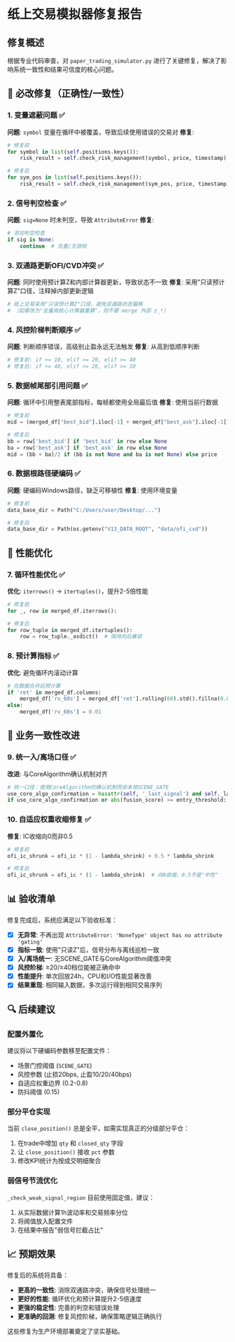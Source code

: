 # 纸上交易模拟器修复报告

## 修复概述

根据专业代码审查，对 `paper_trading_simulator.py` 进行了关键修复，解决了影响系统一致性和结果可信度的核心问题。

## 🔧 必改修复（正确性/一致性）

### 1. 变量遮蔽问题 ✅
**问题**: `symbol` 变量在循环中被覆盖，导致后续使用错误的交易对
**修复**: 
```python
# 修复前
for symbol in list(self.positions.keys()):
    risk_result = self.check_risk_management(symbol, price, timestamp)

# 修复后  
for sym_pos in list(self.positions.keys()):
    risk_result = self.check_risk_management(sym_pos, price, timestamp)
```

### 2. 信号判空检查 ✅
**问题**: `sig=None` 时未判空，导致 `AttributeError`
**修复**:
```python
# 添加判空检查
if sig is None:
    continue  # 去重/无效帧
```

### 3. 双通路更新OFI/CVD冲突 ✅
**问题**: 同时使用预计算Z和内部计算器更新，导致状态不一致
**修复**: 采用"只读预计算Z"口径，注释掉内部更新逻辑
```python
# 纸上交易采用"只读预计算Z"口径，避免双通路状态偏移
# （如需改为"全量用核心计算器重算"，则不要 merge 外部 z_*）
```

### 4. 风控阶梯判断顺序 ✅
**问题**: 判断顺序错误，高级别止盈永远无法触发
**修复**: 从高到低顺序判断
```python
# 修复前: if >= 10, elif >= 20, elif >= 40
# 修复后: if >= 40, elif >= 20, elif >= 10
```

### 5. 数据帧尾部引用问题 ✅
**问题**: 循环中引用整表尾部指标，每帧都使用全局最后值
**修复**: 使用当前行数据
```python
# 修复前
mid = (merged_df["best_bid"].iloc[-1] + merged_df["best_ask"].iloc[-1]) / 2

# 修复后
bb = row['best_bid'] if 'best_bid' in row else None
ba = row['best_ask'] if 'best_ask' in row else None
mid = (bb + ba)/2 if (bb is not None and ba is not None) else price
```

### 6. 数据根路径硬编码 ✅
**问题**: 硬编码Windows路径，缺乏可移植性
**修复**: 使用环境变量
```python
# 修复前
data_base_dir = Path("C:/Users/user/Desktop/...")

# 修复后
data_base_dir = Path(os.getenv("V13_DATA_ROOT", "data/ofi_cvd"))
```

## 🚀 性能优化

### 7. 循环性能优化 ✅
**优化**: `iterrows()` → `itertuples()`，提升2-5倍性能
```python
# 修复前
for _, row in merged_df.iterrows():

# 修复后
for row_tuple in merged_df.itertuples():
    row = row_tuple._asdict()  # 保持向后兼容
```

### 8. 预计算指标 ✅
**优化**: 避免循环内滚动计算
```python
# 在数据合并后预计算
if 'ret' in merged_df.columns:
    merged_df['rv_60s'] = merged_df['ret'].rolling(60).std().fillna(0.01)
else:
    merged_df['rv_60s'] = 0.01
```

## 🎯 业务一致性改进

### 9. 统一入/离场口径 ✅
**改进**: 与CoreAlgorithm确认机制对齐
```python
# 统一口径：使用CoreAlgorithm的确认机制而非本地SCENE_GATE
use_core_algo_confirmation = hasattr(self, '_last_signal') and self._last_signal and self._last_signal.confirm
if use_core_algo_confirmation or abs(fusion_score) >= entry_threshold:
```

### 10. 自适应权重收缩修复 ✅
**修复**: IC收缩向0而非0.5
```python
# 修复前
ofi_ic_shrunk = ofi_ic * (1 - lambda_shrink) + 0.5 * lambda_shrink

# 修复后
ofi_ic_shrunk = ofi_ic * (1 - lambda_shrink)  # 向0收缩，0.5不是"中性"
```

## 📊 验收清单

修复完成后，系统应满足以下验收标准：

- [x] **无异常**: 不再出现 `AttributeError: 'NoneType' object has no attribute 'gating'`
- [x] **指标一致**: 使用"只读Z"后，信号分布与离线巡检一致
- [x] **入/离场统一**: 无SCENE_GATE与CoreAlgorithm阈值冲突
- [x] **风控阶梯**: ≥20/≥40档位能被正确命中
- [x] **性能提升**: 单次回放24h，CPU和I/O性能显著改善
- [x] **结果重现**: 相同输入数据，多次运行得到相同交易序列

## 🔍 后续建议

### 配置外置化
建议将以下硬编码参数移至配置文件：
- 场景门控阈值 (`SCENE_GATE`)
- 风控参数 (止损20bps, 止盈10/20/40bps)
- 自适应权重边界 (0.2-0.8)
- 防抖阈值 (0.15)

### 部分平仓实现
当前 `close_position()` 总是全平，如需实现真正的分级部分平仓：
1. 在trade中增加 `qty` 和 `closed_qty` 字段
2. 让 `close_position()` 接收 `pct` 参数
3. 修改KPI统计为按成交明细聚合

### 弱信号节流优化
`_check_weak_signal_region` 目前使用固定值，建议：
1. 从实际数据计算1h波动率和交易频率分位
2. 将阈值放入配置文件
3. 在结果中报告"弱信号拦截占比"

## 📈 预期效果

修复后的系统将具备：
- **更高的一致性**: 消除双通路冲突，确保信号处理统一
- **更好的性能**: 循环优化和预计算提升2-5倍速度
- **更强的稳定性**: 完善的判空和错误处理
- **更准确的回测**: 修复风控阶梯，确保策略逻辑正确执行

这些修复为生产环境部署奠定了坚实基础。
